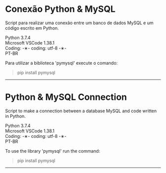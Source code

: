 # Conexão Python & MySQL

Script para realizar uma conexão entre um banco de dados MySQL e um código escrito em Python.

Python 3.7.4 </br>
Microsoft VSCode 1.38.1 </br>
Coding: -&lowast;- coding: utf-8 -&lowast;- </br>
PT-BR </br>

Para utilizar a biblioteca 'pymysql' execute o comando:

> pip install pymysql

-----------------------------------------------------------------------------------------------------------------------------

# Python & MySQL Connection 

Script to make a connection between a database MySQL and code written in Python.

Python 3.7.4 </br>
Microsoft VSCode 1.38.1 </br>
Coding: -&lowast;- coding: utf-8 -&lowast;- </br>
PT-BR </br>

To use the library 'pymysql' run the command: 

> pip install pymysql

------------------------------------------------------------------------------------------------------------------------------
